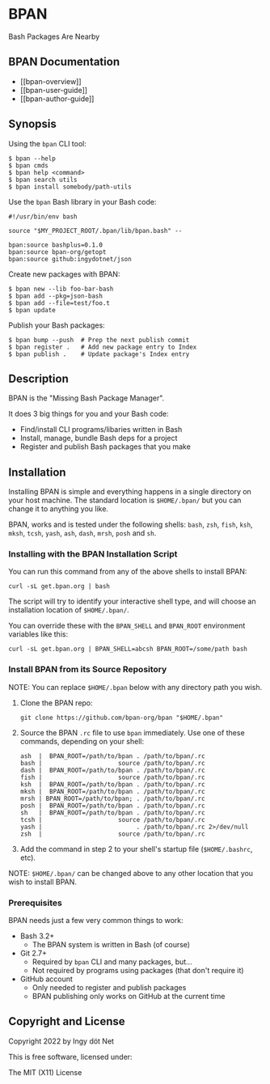BPAN
====

Bash Packages Are Nearby


## BPAN Documentation

* [[bpan-overview]]
* [[bpan-user-guide]]
* [[bpan-author-guide]]


## Synopsis

Using the `bpan` CLI tool:
```
$ bpan --help
$ bpan cmds
$ bpan help <command>
$ bpan search utils
$ bpan install somebody/path-utils
```

Use the `bpan` Bash library in your Bash code:
```
#!/usr/bin/env bash

source "$MY_PROJECT_ROOT/.bpan/lib/bpan.bash" --

bpan:source bashplus=0.1.0
bpan:source bpan-org/getopt
bpan:source github:ingydotnet/json
```

Create new packages with BPAN:
```
$ bpan new --lib foo-bar-bash
$ bpan add --pkg=json-bash
$ bpan add --file=test/foo.t
$ bpan update
```

Publish your Bash packages:
```
$ bpan bump --push  # Prep the next publish commit
$ bpan register .   # Add new package entry to Index
$ bpan publish .    # Update package's Index entry
```


## Description

BPAN is the "Missing Bash Package Manager".

It does 3 big things for you and your Bash code:

* Find/install CLI programs/libaries written in Bash
* Install, manage, bundle Bash deps for a project
* Register and publish Bash packages that you make


## Installation

Installing BPAN is simple and everything happens in a single directory on your
host machine.
The standard location is `$HOME/.bpan/` but you can change it to anything you
like.

BPAN, works and is tested under the following shells: `bash`, `zsh`, `fish`,
`ksh`, `mksh`, `tcsh`, `yash`, `ash`, `dash`, `mrsh`, `posh` and `sh`.


### Installing with the BPAN Installation Script

You can run this command from any of the above shells to install BPAN:

```
curl -sL get.bpan.org | bash
```

The script will try to identify your interactive shell type, and will choose an
installation location of `$HOME/.bpan/`.

You can override these with the `BPAN_SHELL` and `BPAN_ROOT` environment
variables like this:

```
curl -sL get.bpan.org | BPAN_SHELL=abcsh BPAN_ROOT=/some/path bash
```


### Install BPAN from its Source Repository

NOTE: You can replace `$HOME/.bpan` below with any directory path you wish.

1. Clone the BPAN repo:
   ```
   git clone https://github.com/bpan-org/bpan "$HOME/.bpan"
   ```

2. Source the BPAN `.rc` file to use `bpan` immediately.
   Use one of these commands, depending on your shell:
   ```
   ash  |  BPAN_ROOT=/path/to/bpan . /path/to/bpan/.rc
   bash |                     source /path/to/bpan/.rc
   dash |  BPAN_ROOT=/path/to/bpan . /path/to/bpan/.rc
   fish |                     source /path/to/bpan/.rc
   ksh  |  BPAN_ROOT=/path/to/bpan . /path/to/bpan/.rc
   mksh |  BPAN_ROOT=/path/to/bpan . /path/to/bpan/.rc
   mrsh | BPAN_ROOT=/path/to/bpan; . /path/to/bpan/.rc
   posh |  BPAN_ROOT=/path/to/bpan . /path/to/bpan/.rc
   sh   |  BPAN_ROOT=/path/to/bpan . /path/to/bpan/.rc
   tcsh |                     source /path/to/bpan/.rc
   yash |                          . /path/to/bpan/.rc 2>/dev/null
   zsh  |                     source /path/to/bpan/.rc
   ```

3. Add the command in step 2 to your shell's startup file (`$HOME/.bashrc`, etc).

NOTE: `$HOME/.bpan/` can be changed above to any other location that you wish to
install BPAN.


### Prerequisites

BPAN needs just a few very common things to work:

* Bash 3.2+
  * The BPAN system is written in Bash (of course)
* Git 2.7+
  * Required by `bpan` CLI and many packages, but...
  * Not required by programs using packages (that don't require it)
* GitHub account
  * Only needed to register and publish packages
  * BPAN publishing only works on GitHub at the current time


## Copyright and License

Copyright 2022 by Ingy döt Net

This is free software, licensed under:

The MIT (X11) License
